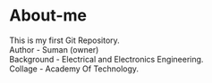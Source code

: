 # About-me
This is my first Git Repository. 
<br>
 Author - Suman (owner)
<br>
Background - Electrical and Electronics Engineering.
<br>
 Collage - Academy Of Technology.
